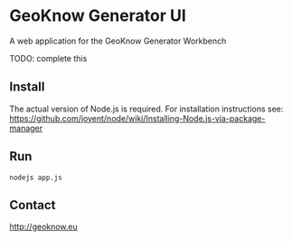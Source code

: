 # GeoKnow Generator UI

A web application for the GeoKnow Generator Workbench

TODO: complete this 

## Install

The actual version of Node.js is required.
For installation instructions see:
https://github.com/joyent/node/wiki/Installing-Node.js-via-package-manager

## Run

	nodejs app.js 

## Contact

http://geoknow.eu
